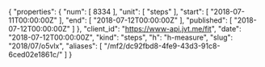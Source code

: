 {
  "properties": {
    "num": [
      8334
    ],
    "unit": [
      "steps"
    ],
    "start": [
      "2018-07-11T00:00:00Z"
    ],
    "end": [
      "2018-07-12T00:00:00Z"
    ],
    "published": [
      "2018-07-12T00:00:00Z"
    ]
  },
  "client_id": "https://www-api.jvt.me/fit",
  "date": "2018-07-12T00:00:00Z",
  "kind": "steps",
  "h": "h-measure",
  "slug": "2018/07/o5vlx",
  "aliases": [
    "/mf2/dc92fbd8-4fe9-43d3-91c8-6ced02e1861c/"
  ]
}
